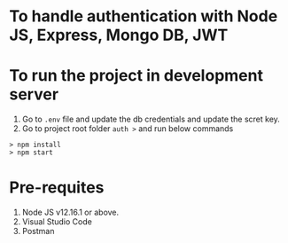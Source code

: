 # To handle authentication with Node JS, Express, Mongo DB, JWT

# To run the project in development server

1. Go to `.env` file and update the db credentials and update the scret key.
2. Go to project root folder `auth >` and run below commands

```
> npm install
> npm start
```

# Pre-requites

1. Node JS v12.16.1 or above.
2. Visual Studio Code
3. Postman

